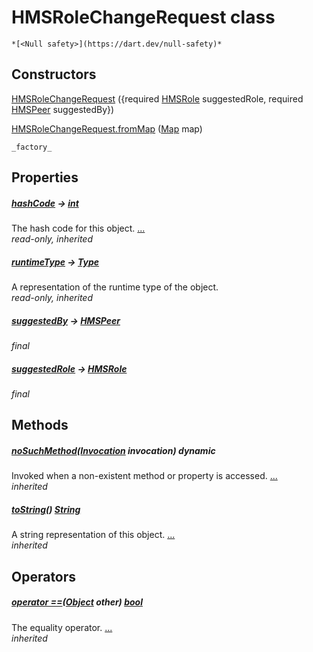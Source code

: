 


# HMSRoleChangeRequest class






    *[<Null safety>](https://dart.dev/null-safety)*






## Constructors

[HMSRoleChangeRequest](../model_hms_role_change_request/HMSRoleChangeRequest/HMSRoleChangeRequest.md) ({required [HMSRole](../model_hms_role/HMSRole-class.md) suggestedRole, required [HMSPeer](../model_hms_peer/HMSPeer-class.md) suggestedBy})

    

[HMSRoleChangeRequest.fromMap](../model_hms_role_change_request/HMSRoleChangeRequest/HMSRoleChangeRequest.fromMap.md) ([Map](https://api.flutter.dev/flutter/dart-core/Map-class.html) map)

    _factory_


## Properties

##### [hashCode](https://api.flutter.dev/flutter/dart-core/Object/hashCode.html) &#8594; [int](https://api.flutter.dev/flutter/dart-core/int-class.html)



The hash code for this object. [...](https://api.flutter.dev/flutter/dart-core/Object/hashCode.html)  
_read-only, inherited_



##### [runtimeType](https://api.flutter.dev/flutter/dart-core/Object/runtimeType.html) &#8594; [Type](https://api.flutter.dev/flutter/dart-core/Type-class.html)



A representation of the runtime type of the object.   
_read-only, inherited_



##### [suggestedBy](../model_hms_role_change_request/HMSRoleChangeRequest/suggestedBy.md) &#8594; [HMSPeer](../model_hms_peer/HMSPeer-class.md)



   
_final_



##### [suggestedRole](../model_hms_role_change_request/HMSRoleChangeRequest/suggestedRole.md) &#8594; [HMSRole](../model_hms_role/HMSRole-class.md)



   
_final_




## Methods

##### [noSuchMethod](https://api.flutter.dev/flutter/dart-core/Object/noSuchMethod.html)([Invocation](https://api.flutter.dev/flutter/dart-core/Invocation-class.html) invocation) dynamic



Invoked when a non-existent method or property is accessed. [...](https://api.flutter.dev/flutter/dart-core/Object/noSuchMethod.html)  
_inherited_



##### [toString](https://api.flutter.dev/flutter/dart-core/Object/toString.html)() [String](https://api.flutter.dev/flutter/dart-core/String-class.html)



A string representation of this object. [...](https://api.flutter.dev/flutter/dart-core/Object/toString.html)  
_inherited_




## Operators

##### [operator ==](https://api.flutter.dev/flutter/dart-core/Object/operator_equals.html)([Object](https://api.flutter.dev/flutter/dart-core/Object-class.html) other) [bool](https://api.flutter.dev/flutter/dart-core/bool-class.html)



The equality operator. [...](https://api.flutter.dev/flutter/dart-core/Object/operator_equals.html)  
_inherited_











